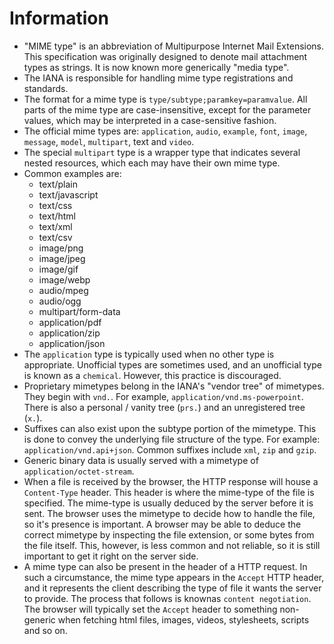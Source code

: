 # Information

* "MIME type" is an abbreviation of Multipurpose Internet Mail Extensions. This specification was originally designed to denote mail attachment types as strings. It is now known more generically "media type".
* The IANA is responsible for handling mime type registrations and standards.
* The format for a mime type is `type/subtype;paramkey=paramvalue`. All parts of the mime type are case-insensitive, except for the parameter values, which may be interpreted in a case-sensitive fashion.
* The official mime types are: `application`, `audio`, `example`, `font`, `image`, `message`, `model`, `multipart`, text and `video`.
* The special `multipart` type is a wrapper type that indicates several nested resources, which each may have their own mime type.
* Common examples are:
	* text/plain
	* text/javascript
	* text/css
	* text/html
	* text/xml
	* text/csv
	* image/png
	* image/jpeg
	* image/gif
	* image/webp
	* audio/mpeg
	* audio/ogg
	* multipart/form-data
	* application/pdf
	* application/zip
	* application/json
* The `application` type is typically used when no other type is appropriate. Unofficial types are sometimes used, and an unofficial type is known as a `chemical`. However, this practice is discouraged.
* Proprietary mimetypes belong in the IANA's "vendor tree" of mimetypes. They begin with `vnd.`. For example, `application/vnd.ms-powerpoint`. There is also a personal / vanity tree (`prs.`) and an unregistered tree (`x.`).
* Suffixes can also exist upon the subtype portion of the mimetype. This is done to convey the underlying file structure of the type. For example: `application/vnd.api+json`. Common suffixes include `xml`, `zip` and `gzip`.
* Generic binary data is usually served with a mimetype of `application/octet-stream`.
* When a file is received by the browser, the HTTP response will house a `Content-Type` header. This header is where the mime-type of the file is specified. The mime-type is usually deduced by the server before it is sent. The browser uses the mimetype to decide how to handle the file, so it's presence is important. A browser may be able to deduce the correct mimetype by inspecting the file extension, or some bytes from the file itself. This, however, is less common and not reliable, so it is still important to get it right on the server side.
* A mime type can also be present in the header of a HTTP request. In such a circumstance, the mime type appears in the `Accept` HTTP header, and it represents the client describing the type of file it wants the server to provide. The process that follows is knownas `content negotiation`. The browser will typically set the `Accept` header to something non-generic when fetching html files, images, videos, stylesheets, scripts and so on.